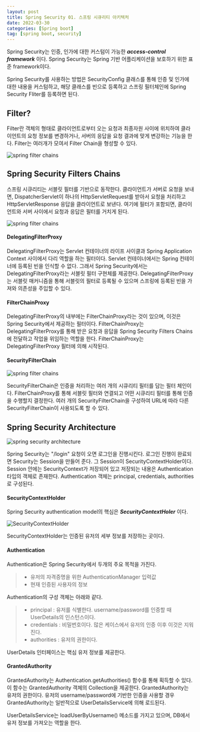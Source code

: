 ```yaml
---
layout: post
title: Spring Security 01. 스프링 시큐리티 아키텍처
date: 2022-03-30
categories: [Spring boot]
tag: [spring boot, security]
---
```


Spring Security는 인증, 인가에 대한 커스텀이 가능한 ***access-control framework*** 이다. Spring Security는 Spring 기반 어플리케이션을 보호하기 위한 표준 framework이다. 

Spring Security를 사용하는 방법은 SecurityConfig 클래스를 통해 인증 및 인가에 대한 내용을 커스텀하고, 해당 클래스를 빈으로 등록하고 스프링 필터체인에 Spring Security Fliter를 등록하면 된다.

## Filter?

Filter란 객체의 형태로 클라이언트로부터 오는 요청과 최종자원 사이에 위치하여 클라이언트의 요청 정보를 변경하거나, 서버의 응답을 요청 결과에 맞게 변강하는 기능을 한다. Filter는 여러개가 모여서 Filter Chain을 형성할 수 있다.

![spring filter chains](../../assets/img/spring%20filter.PNG)

## Spring Security Filters Chains

스프링 시큐리티는 서블릿 필터를 기반으로 동작한다. 클라이언트가 서버로 요청을 보내면, DispatcherServlet이 하나의 HttpServletRequest를 받아서 요청을 처리하고 HttpServletResponse 응답을 클라이언트로 보낸다. 여기에 필터가 포함되면, 클라이언트와 서버 사이에서 요청과 응답은 필터를 거치게 된다.

![spring filter chains](../../assets/img/spring%20security%20filter%20chain.PNG)

#### DelegatingFilterProxy

DelegatingFilterProxy는 Servlet 컨테이너의 라이프 사이클과 Spring Application Context 사이에서 다리 역할을 하는 필터이다. 
Servlet 컨테이너에서는 Spring 컨테이너에 등록된 빈을 인식할 수 없다. 그래서 Spring Security에서는 DelegatingFilterProxy라는 서블릿 필터 구현체를 제공한다. DelegatingFilterProxy는 서블릿 매커니즘을 통해 서블릿의 필터로 등록될 수 있으며 스프링에 등록된 빈을 가져와 의존성을 주입할 수 있다. 

#### FilterChainProxy

DelegatingFilterProxy의 내부에는 FilterChainProxy라는 것이 있으며, 이것은 Spring Security에서 제공하는 필터이다.
FilterChainProxy는 DelegatingFilterProxy를 통해 받은 요청과 응답을 Spring Security Filters Chains에 전달하고 작업을 위임하는 역할을 한다. FilterChainProxy는 DelegatingFilterProxy 필터에 의해 시작된다.

#### SecurityFilterChain

![spring filter chains](../../assets/img/securityfilterchain.PNG)

SecurityFilterChain은 인증을 처리하는 여러 개의 시큐리티 필터를 담는 필터 체인이다. FilterChainProxy를 통해 서블릿 필터와 연결되고 어떤 시큐리티 필터를 통해 인증을 수행할지 결정한다. 여러 개의 SecurityFilterChain을 구성하여 URL에 따라 다른 SecurityFilterChain이 사용되도록 할 수 있다.

## Spring Security Architecture

![spring security architecture](../../assets/img/spring%20security%20architecture.PNG)

Spring Security는 "/login" 요청이 오면 로그인을 진행시킨다. 로그인 진행이 완료되면 Security는 Session을 만들어 준다. 그 Session이 SecurityContextHolder이다. Session 안에는 SecurityContext가 저장되어 있고 저장되는 내용은 Authentication 타입의 객체로 존재한다.
Authentication 객체는 principal, credentials, authorities로 구성된다.

#### SecurityContextHolder

Spring Security authentication model의 핵심은 ***SecurityContextHoler*** 이다.

![SecurityContextHolder](../../assets/img/SecurityContextHolder.PNG)

SecurityContextHolder는 인증된 유저의 세부 정보를 저장하는 곳이다.

#### Authentication

Authentication은 Spring Security에서 두개의 주요 목적을 가진다.

> - 유저의 자격증명을 위한 AuthenticationManager 입력값
> - 현재 인증된 사용자의 정보

Authentication의 구성 객체는 아래와 같다.

> - principal : 유저를 식별한다. username/password를 인증할 때 UserDetails의 인스턴스이다.
> - credentials : 비밀번호이다. 많은 케이스에서 유저의 인증 이후 이것은 지워진다.
> - authorities : 유저의 권한이다.

UserDetails 인터페이스는 핵심 유저 정보를 제공한다. 

#### GrantedAuthority

GrantedAuthority는 Authentication.getAuthorities() 함수를 통해 획득할 수 있다. 이 함수는 GrantedAuthority 객체의 Collection을 제공한다. GrantedAuthority는 유저의 권한이다. 유저의 username/password에 기반한 인증을 사용할 경우 GrantedAuthority는 일반적으로 UserDetailsService에 의해 로드된다.

UserDetailsService는 loadUserByUsername() 메소드를 가지고 있으며, DB에서 유저 정보를 가져오는 역할을 한다. 
